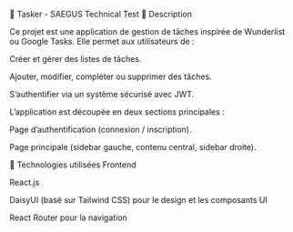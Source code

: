 📝 Tasker - SAEGUS Technical Test
📌 Description

Ce projet est une application de gestion de tâches inspirée de Wunderlist ou Google Tasks.
Elle permet aux utilisateurs de :

Créer et gérer des listes de tâches.

Ajouter, modifier, compléter ou supprimer des tâches.

S’authentifier via un système sécurisé avec JWT.

L’application est découpée en deux sections principales :

Page d’authentification (connexion / inscription).

Page principale (sidebar gauche, contenu central, sidebar droite).


🚀 Technologies utilisées
Frontend

React.js

DaisyUI (basé sur Tailwind CSS) pour le design et les composants UI

React Router pour la navigation
